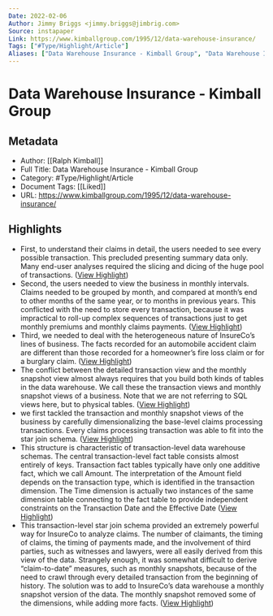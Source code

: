 ```yaml
---
Date: 2022-02-06
Author: Jimmy Briggs <jimmy.briggs@jimbrig.com>
Source: instapaper
Link: https://www.kimballgroup.com/1995/12/data-warehouse-insurance/
Tags: ["#Type/Highlight/Article"]
Aliases: ["Data Warehouse Insurance - Kimball Group", "Data Warehouse Insurance - Kimball Group"]
---
```

# Data Warehouse Insurance - Kimball Group

## Metadata
- Author: [[Ralph Kimball]]
- Full Title: Data Warehouse Insurance - Kimball Group
- Category: #Type/Highlight/Article
- Document Tags: [[Liked]] 
- URL: https://www.kimballgroup.com/1995/12/data-warehouse-insurance/

## Highlights
- First, to understand their claims in detail, the users needed to see every possible transaction. This precluded presenting summary data only. Many end-user analyses required the slicing and dicing of the huge pool of transactions. ([View Highlight](https://instapaper.com/read/1475732578/18525232))
- Second, the users needed to view the business in monthly intervals. Claims needed to be grouped by month, and compared at month’s end to other months of the same year, or to months in previous years. This conflicted with the need to store every transaction, because it was impractical to roll-up complex sequences of transactions just to get monthly premiums and monthly claims payments. ([View Highlight](https://instapaper.com/read/1475732578/18525234))
- Third, we needed to deal with the heterogeneous nature of InsureCo’s lines of business. The facts recorded for an automobile accident claim are different than those recorded for a homeowner’s fire loss claim or for a burglary claim. ([View Highlight](https://instapaper.com/read/1475732578/18525236))
- The conflict between the detailed transaction view and the monthly snapshot view almost always requires that you build both kinds of tables in the data warehouse. We call these the transaction views and monthly snapshot views of a business. Note that we are not referring to SQL views here, but to physical tables. ([View Highlight](https://instapaper.com/read/1475732578/18525248))
- we first tackled the transaction and monthly snapshot views of the business by carefully dimensionalizing the base-level claims processing transactions. Every claims processing transaction was able to fit into the star join schema. ([View Highlight](https://instapaper.com/read/1475732578/18525254))
- This structure is characteristic of transaction-level data warehouse schemas. The central transaction-level fact table consists almost entirely of keys. Transaction fact tables typically have only one additive fact, which we call Amount. The interpretation of the Amount field depends on the transaction type, which is identified in the transaction dimension. The Time dimension is actually two instances of the same dimension table connecting to the fact table to provide independent constraints on the Transaction Date and the Effective Date ([View Highlight](https://instapaper.com/read/1475732578/18525258))
- This transaction-level star join schema provided an extremely powerful way for InsureCo to analyze claims. The number of claimants, the timing of claims, the timing of payments made, and the involvement of third parties, such as witnesses and lawyers, were all easily derived from this view of the data. Strangely enough, it was somewhat difficult to derive “claim-to-date” measures, such as monthly snapshots, because of the need to crawl through every detailed transaction from the beginning of history. The solution was to add to InsureCo’s data warehouse a monthly snapshot version of the data. The monthly snapshot removed some of the dimensions, while adding more facts. ([View Highlight](https://instapaper.com/read/1475732578/18525260))
